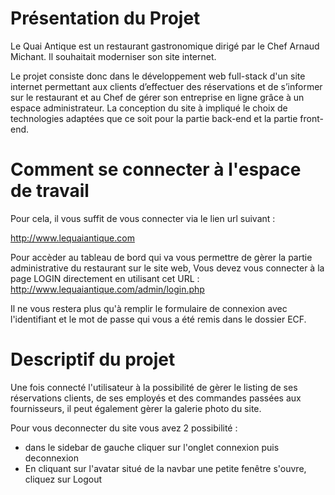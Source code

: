 # Présentation du Projet 

Le Quai Antique est un restaurant gastronomique dirigé par le Chef Arnaud Michant. Il souhaitait moderniser son site internet.

Le projet consiste donc dans le développement web full-stack d'un site internet permettant aux clients d’effectuer des réservations et de s’informer sur le restaurant et au Chef de gérer son entreprise en ligne grâce à un espace administrateur. La conception du site à impliqué le choix de technologies adaptées que ce soit pour la partie back-end et la partie front-end.


# Comment se connecter à l'espace de travail

Pour cela, il vous suffit de vous connecter via le lien url suivant :

http://www.lequaiantique.com

Pour accèder au tableau de bord qui va vous permettre de gèrer la partie administrative du restaurant sur le site web, 
Vous devez vous connecter à la page LOGIN directement en utilisant cet URL :
http://www.lequaiantique.com/admin/login.php

Il ne vous restera plus qu'à remplir le formulaire de connexion avec l'identifiant et le mot de passe qui vous a été remis dans le dossier ECF.


# Descriptif du projet

Une fois connecté l'utilisateur à la possibilité de gèrer le listing de ses réservations clients, de ses employés et des commandes passées aux fournisseurs, il peut également gèrer la galerie photo du site.

Pour vous deconnecter du site vous avez 2 possibilité :
 - dans le sidebar de gauche cliquer sur l'onglet connexion puis deconnexion
 - En cliquant sur l'avatar situé de la navbar une petite fenêtre s'ouvre, cliquez sur Logout